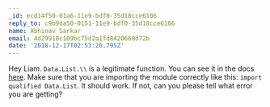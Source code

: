 ```yaml
---
_id: ecd14f50-01a6-11e9-bdf0-35d18cce6106
reply_to: c9b9da50-0151-11e9-bdf0-35d18cce6106
name: Abhinav Sarkar
email: 4d29918c109bc75d2a1fd8420660d72b
date: '2018-12-17T02:53:26.795Z'
---
```

Hey Liam. `Data.List.\\` is a legitimate function. You can see it in the docs [here](http://hackage.haskell.org/package/base/docs/Data-List.html#v:-92--92-). Make sure that you are importing the module correctly like this: `import qualified Data.List`. It should work. If not, can you please tell what error you are getting?
